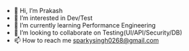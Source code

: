 - 👋 Hi, I’m Prakash
- 👀 I’m interested in Dev/Test
- 🌱 I’m currently learning Performance Engineering
- 💞️ I’m looking to collaborate on Testing(UI/API/Security/DB)
- 📫 How to reach me sparkysingh0268@gmail.com

<!---
sparky0268/sparky0268 is a ✨ special ✨ repository because its `README.md` (this file) appears on your GitHub profile.
You can click the Preview link to take a look at your changes.
--->
